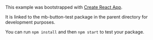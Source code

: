 This example was bootstrapped with [Create React App](https://github.com/facebook/create-react-app).

It is linked to the mb-button-test package in the parent directory for development purposes.

You can run `npm install` and then `npm start` to test your package.
